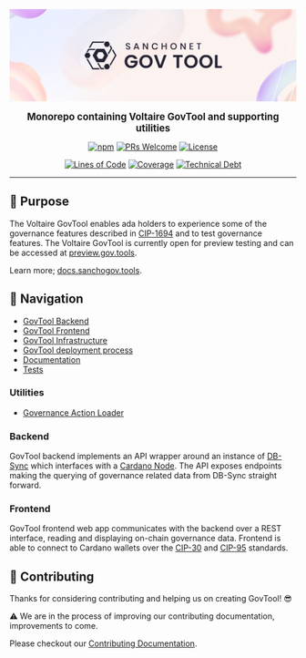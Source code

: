 <p align="center">
  <img width="750" src=".github/images/sanchonet-govtool-header.png"/>
</p>

<p align="center">
  <big><strong>Monorepo containing Voltaire GovTool and supporting utilities</strong></big>
</p>

<div align="center">

[![npm](https://img.shields.io/npm/v/npm.svg?style=flat-square)](https://www.npmjs.com/package/npm) [![PRs Welcome](https://img.shields.io/badge/PRs-welcome-brightgreen.svg?style=flat-square)](http://makeapullrequest.com) [![License](https://img.shields.io/badge/License-Apache_2.0-blue.svg)](https://opensource.org/licenses/Apache-2.0)

[![Lines of Code](https://sonarcloud.io/api/project_badges/measure?project=intersect-govtool&metric=ncloc)](https://sonarcloud.io/summary/overall?id=intersect-govtool) [![Coverage](https://sonarcloud.io/api/project_badges/measure?project=intersect-govtool&metric=coverage)](https://sonarcloud.io/summary/overall?id=intersect-govtool) [![Technical Debt](https://sonarcloud.io/api/project_badges/measure?project=intersect-govtool&metric=sqale_index)](https://sonarcloud.io/summary/overall?id=intersect-govtool)

</div>

<hr/>

## 🌄 Purpose

The Voltaire GovTool enables ada holders to experience some of the governance features described in [CIP-1694](https://github.com/cardano-foundation/CIPs/blob/master/CIP-1694/README.md) and to test governance features.
The Voltaire GovTool is currently open for preview testing and can be accessed at [preview.gov.tools](https://preview.gov.tools/).

Learn more; [docs.sanchogov.tools](https://docs.sanchogov.tools/).

## 📍 Navigation

- [GovTool Backend](./govtool/backend/README.md)
- [GovTool Frontend](./govtool/frontend/README.md)
- [GovTool Infrastructure](./infra/terraform/README.md)
- [GovTool deployment process](./scripts/govtool/README.md)
- [Documentation](./docs/)
- [Tests](./tests/)

### Utilities

- [Governance Action Loader](./governance-action-loader/)

### Backend

GovTool backend implements an API wrapper around an instance of [DB-Sync](https://github.com/IntersectMBO/cardano-db-sync) which interfaces with a [Cardano Node](https://github.com/IntersectMBO/cardano-node).
The API exposes endpoints making the querying of governance related data from DB-Sync straight forward.

### Frontend

GovTool frontend web app communicates with the backend over a REST interface, reading and displaying on-chain governance data.
Frontend is able to connect to Cardano wallets over the [CIP-30](https://github.com/cardano-foundation/CIPs/blob/master/CIP-0030/README.md) and [CIP-95](https://github.com/cardano-foundation/CIPs/blob/master/CIP-0095/README.md) standards.

## 🤝 Contributing

Thanks for considering contributing and helping us on creating GovTool! 😎

⚠️ We are in the process of improving our contributing documentation, improvements to come.

Please checkout our [Contributing Documentation](./CONTRIBUTING.md).
